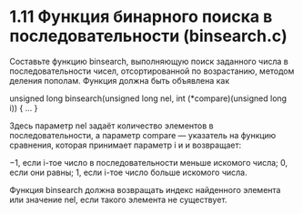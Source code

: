 # 1.11 Функция бинарного поиска в последовательности (binsearch.c)
Составьте функцию binsearch, выполняющую поиск заданного числа в последовательности чисел, отсортированной по возрастанию, методом деления пополам. Функция должна быть объявлена как

unsigned long binsearch(unsigned long nel, int (*compare)(unsigned long i))
{
        ...
}

Здесь параметр nel задаёт количество элементов в последовательности, а параметр compare — указатель на функцию сравнения, которая принимает параметр i и и возвращает:

$-1$, если i-тое число в последовательности меньше искомого числа;
$0$, если они равны;
$1$, если i-тое число больше искомого числа.

Функция binsearch должна возвращать индекс найденного элемента или значение nel, если такого элемента не существует.
